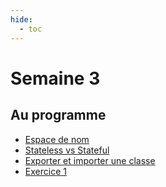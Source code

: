 ```yaml
---
hide:
  - toc
---
```

# Semaine 3

## Au programme

- [Espace de nom](theorie/scope.md)
- [Stateless vs Stateful](theorie/stateless_stateful.md)
- [Exporter et importer une classe](theorie/export.md)
- [Exercice 1](exercice_1.md)
